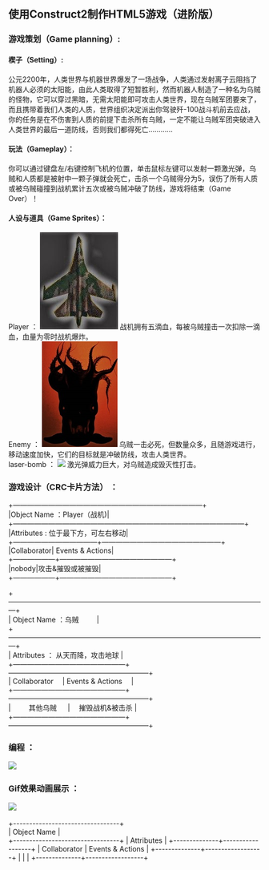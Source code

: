 ## 使用Construct2制作HTML5游戏（进阶版）   


### 游戏策划（Game planning）:    
#### 楔子（Setting）:   
公元2200年，人类世界与机器世界爆发了一场战争，人类通过发射离子云阻挡了机器人必须的太阳能，由此人类取得了短暂胜利，然而机器人制造了一种名为乌贼的怪物，它可以穿过黑暗，无需太阳能即可攻击人类世界，现在乌贼军团要来了，而且携带着我们人类的人质，世界组织决定派出你驾驶歼-100战斗机前去应战，你的任务是在不伤害到人质的前提下击杀所有乌贼，一定不能让乌贼军团突破进入人类世界的最后一道防线，否则我们都得死亡…………    
#### 玩法（Gameplay）：    
你可以通过键盘左/右键控制飞机的位置，单击鼠标左键可以发射一颗激光弹，乌贼和人质都是被射中一颗子弹就会死亡，击杀一个乌贼得分为5，误伤了所有人质或被乌贼碰撞到战机累计五次或被乌贼冲破了防线，游戏将结束（Game Over）！    
#### 人设与道具（Game Sprites）：   
Player ： ![](images/zhanji.jpg) 战机拥有五滴血，每被乌贼撞击一次扣除一滴血，血量为零时战机爆炸。    
Enemy ： ![](images/wuzei.jpg) 乌贼一击必死，但数量众多，且随游戏进行，移动速度加快，它们的目标就是冲破防线，攻击人类世界。    
laser-bomb ： ![](images/jiguangdan.jpg) 激光弹威力巨大，对乌贼造成毁灭性打击。   


### 游戏设计（CRC卡片方法） ：   

+———————————————————————————+                   
|Object  Name ：Player（战机)|                 
+—————————————————————————————————+                 
|Attributes : 位于最下方，可左右移动|            
+————————————+—————————————————+           
|Collaborator| Events & Actions|         
+——————+————————————————+         
|nobody|攻击&摧毁或被摧毁|        
+——————+————————————————+         
      
      
+—————————————————————————————————————+           
|  Object  Name ：乌贼                 |         
+—————————————————————————————————————+         
| Attributes ： 从天而降，攻击地球      |       
+————————————————+————————————————————+         
| Collaborator   | Events & Actions   |         
+————————————————+————————————————————+         
|    其他乌贼     |   摧毁战机&被击杀   |        
+————————————————+————————————————————+               
      
      
### 编程 ：    
![](images/biancheng.jpg)     

### Gif效果动画展示 ：     
![](imgaes/xiaoguo.gif)   


+---------------------------------+  
| Object Name                     |  
+---------------------------------+
| Attributes                      |
+--------------+------------------+
| Collaborator | Events & Actions |
+--------------+------------------+
|              |                  |
+--------------+------------------+
